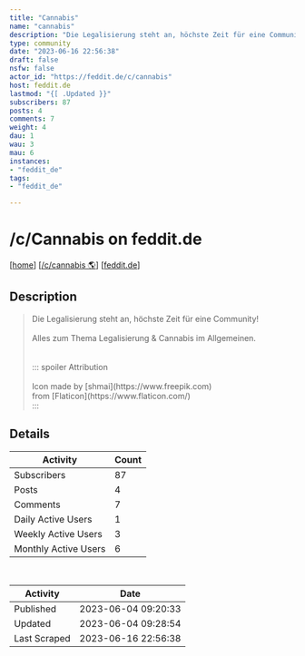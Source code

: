 ```yaml
---
title: "Cannabis" 
name: "cannabis"
description: "Die Legalisierung steht an, höchste Zeit für eine Community!Alles zum Thema Legalisierung & Cannabis im Allgemeinen.::: spoiler AttributionIcon made by [shmai](https://www.freepik.com) from [Flaticon](https://www.flaticon.com/):::"
type: community
date: "2023-06-16 22:56:38"
draft: false
nsfw: false
actor_id: "https://feddit.de/c/cannabis"
host: feddit.de
lastmod: "{[ .Updated }}"
subscribers: 87
posts: 4
comments: 7
weight: 4
dau: 1
wau: 3
mau: 6
instances:
- "feddit_de"
tags: 
- "feddit_de"

---
```


# /c/Cannabis on feddit.de

[[home](/)]
[[/c/cannabis 🌎](https://feddit.de/c/cannabis)]
[[feddit.de](/instances/feddit_de)]


## Description 

<blockquote class="description">
Die Legalisierung steht an, höchste Zeit für eine Community!<br><br>Alles zum Thema Legalisierung & Cannabis im Allgemeinen.<br><br><br>::: spoiler Attribution<br><br>Icon made by [shmai](https://www.freepik.com)<br> from [Flaticon](https://www.flaticon.com/)<br>:::<br>
</blockquote>


## Details

| Activity | Count  |
|----------------------|---|
| Subscribers          | 87 |
| Posts                | 4  |
| Comments             | 7  |
| Daily Active Users   | 1  |
| Weekly Active Users  | 3  |
| Monthly Active Users | 6  |

<br>

| Activity | Date |
|----------------------|---|
| Published            | 2023-06-04 09:20:33 |
| Updated              | 2023-06-04 09:28:54 |
| Last Scraped         | 2023-06-16 22:56:38 |
